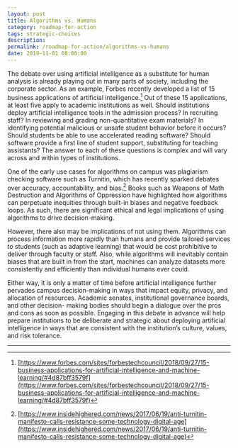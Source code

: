 ```yaml
---
layout: post
title: Algorithms vs. Humans
category: roadmap-for-action
tags: strategic-choices
description:
permalink: /roadmap-for-action/algorithms-vs-humans
date: 2019-11-01 08:00:00
---
```


The debate over using artificial intelligence as a substitute for human analysis is already playing out in many parts of society, including the corporate sector. As an example, Forbes recently developed a list of 15 business applications of artificial intelligence.[^9] Out of these 15 applications, at least five apply to academic institutions as well. Should institutions deploy artificial intelligence tools in the admission process? In recruiting staff? In reviewing and grading non-quantitative exam materials? In identifying potential malicious or unsafe student behavior before it occurs? Should students be able to use accelerated reading software? Should software provide a first line of student support, substituting for teaching assistants? The answer to each of these questions is complex and will vary across and within types of institutions.

One of the early use cases for algorithms on campus was plagiarism checking software such as Turnitin, which has recently sparked debates over accuracy, accountability, and bias.[^10] Books such as Weapons of Math Destruction and Algorithms of Oppression have highlighted how algorithms can perpetuate inequities through built-in biases and negative feedback loops. As such, there are significant ethical and legal implications of using algorithms to drive decision-making.

However, there also may be implications of not using them. Algorithms can process information more rapidly than humans and provide tailored services to students (such as adaptive learning) that would be cost prohibitive to deliver through faculty or staff. Also, while algorithms will inevitably contain biases that are built in from the start, machines can analyze datasets more consistently and efficiently than individual humans ever could.

Either way, it is only a matter of time before artificial intelligence further pervades campus decision-making in ways that impact equity, privacy, and allocation of resources. Academic senates, institutional governance boards, and other decision- making bodies should begin a dialogue over the pros and cons as soon as possible. Engaging in this debate in advance will help prepare institutions to be deliberate and strategic about deploying artificial intelligence in ways that are consistent with the institution’s culture, values, and risk tolerance.


***
[^9]: [https://www.forbes.com/sites/forbestechcouncil/2018/09/27/15-business-applications-for-artificial-intelligence-and-machine-learning/#4d87bff3579f](https://www.forbes.com/sites/forbestechcouncil/2018/09/27/15-business-applications-for-artificial-intelligence-and-machine-learning/#4d87bff3579f)

[^10]: [https://www.insidehighered.com/news/2017/06/19/anti-turnitin-manifesto-calls-resistance-some-technology-digital-age](https://www.insidehighered.com/news/2017/06/19/anti-turnitin-manifesto-calls-resistance-some-technology-digital-age)
